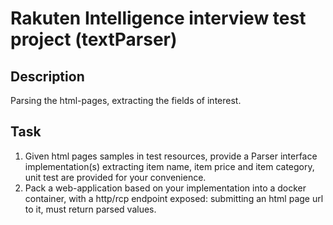 # Rakuten Intelligence interview test project (textParser)

## Description

Parsing the html-pages, extracting the fields of interest.

## Task

1. Given html pages samples in test resources, provide a Parser interface implementation(s) extracting item name, item price and item category, unit test are provided for your convenience.
2. Pack a web-application based on your implementation into a docker container, with a http/rcp endpoint exposed: submitting an html page url to it, must return parsed values.


